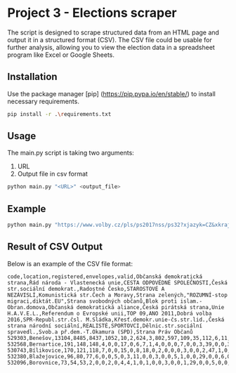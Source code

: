 # Project 3 - Elections scraper

The script is designed to scrape structured data from an HTML page and output it in a structured format (CSV). The CSV file could be usable for further analysis, allowing you to view the election data in a spreadsheet program like Excel or Google Sheets.

## Installation
Use the package manager [pip] (https://pip.pypa.io/en/stable/) to install necessary requirements.

```bash
pip install -r .\requirements.txt
```

## Usage
The main.py script is taking two arguments:
1. URL
2. Output file in csv format

```bash
python main.py "<URL>" <output_file>
```

## Example
```bash
python main.py "https://www.volby.cz/pls/ps2017nss/ps32?xjazyk=CZ&xkraj=2&xnumnuts=2101" output.csv
```

## Result of CSV Output

Below is an example of the CSV file format:

```csv
code,location,registered,envelopes,valid,Občanská demokratická strana,Řád národa - Vlastenecká unie,CESTA ODPOVĚDNÉ SPOLEČNOSTI,Česká str.sociální demokrat.,Radostné Česko,STAROSTOVÉ A NEZÁVISLÍ,Komunistická str.Čech a Moravy,Strana zelených,"ROZUMNÍ-stop migraci,diktát.EU",Strana svobodných občanů,Blok proti islam.-Obran.domova,Občanská demokratická aliance,Česká pirátská strana,Unie H.A.V.E.L.,Referendum o Evropské unii,TOP 09,ANO 2011,Dobrá volba 2016,SPR-Republ.str.čsl. M.Sládka,Křesť.demokr.unie-čs.str.lid.,Česká strana národní sociální,REALISTÉ,SPORTOVCI,Dělnic.str.sociální spravedl.,Svob.a př.dem.-T.Okamura (SPD),Strana Práv Občanů
529303,Benešov,13104,8485,8437,1052,10,2,624,3,802,597,109,35,112,6,11,948,3,6,414,2577,3,21,314,5,58,17,16,682,10
532568,Bernartice,191,148,148,4,0,0,17,0,6,7,1,4,0,0,0,7,0,0,3,39,0,0,37,0,3,0,0,20,0
530743,Bílikovice,170,121,118,7,0,0,15,0,8,18,0,2,0,0,0,3,0,0,2,47,1,0,6,0,0,0,0,9,0
532380,Blažejovice,96,80,77,6,0,0,5,0,3,11,0,0,3,0,0,5,1,0,0,29,0,0,6,0,0,0,0,8,0
532096,Borovnice,73,54,53,2,0,0,2,0,4,4,1,0,1,0,0,3,0,0,1,29,0,0,5,0,0,0,0,1,0
